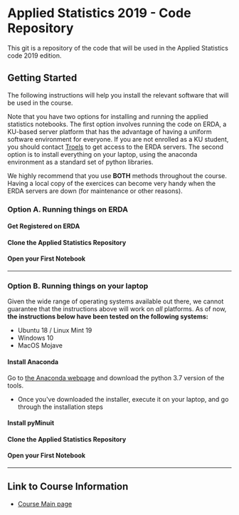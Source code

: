 # Applied Statistics 2019 - Code Repository

This git is a repository of the code that will be used in the Applied Statistics code 2019 edition.


## Getting Started

The following instructions will help you install the relevant software that will be used in the course.

Note that you have two options for installing and running the applied statistics notebooks. The first option involves running the code on ERDA, a KU-based server platform that has the advantage of having a uniform software environment for everyone. If you are not enrolled as a KU student, you should contact [Troels](mailto:petersen@nbi.dk) to get access to the ERDA servers. The second option is to install everything on your laptop, using the anaconda environment as a standard set of python libraries. 

We highly recommend that you use __BOTH__ methods throughout the course. Having a local copy of the exercices can become very handy when the ERDA servers are down (for maintenance or other reasons).

### Option A. Running things on ERDA

#### Get Registered on ERDA

#### Clone the Applied Statistics Repository


#### Open your First Notebook

---

### Option B. Running things on your laptop

Given the wide range of operating systems available out there, we cannot guarantee that the instructions above will work on _all_ platforms. As of now, __the instructions below have been tested on the following systems:__

*	Ubuntu 18 / Linux Mint 19
*	Windows 10
*	MacOS Mojave

#### Install Anaconda

Go to [the Anaconda webpage](https://www.anaconda.com/distribution/) and download the python 3.7 version of the tools.

* Once you've downloaded the installer, execute it on your laptop, and go through the installation steps


#### Install pyMinuit



#### Clone the Applied Statistics Repository


#### Open your First Notebook

---

## Link to Course Information

*	[Course Main page](https://www.nbi.dk/~petersen/Teaching/AppliedStatistics2018.html)


